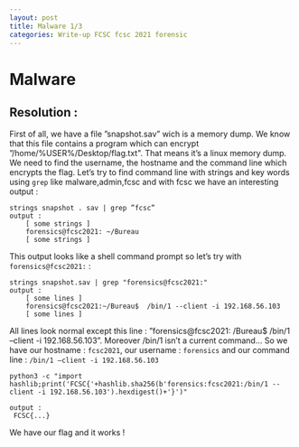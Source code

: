 ```yaml
---
layout: post
title: Malware 1/3
categories: Write-up FCSC fcsc 2021 forensic
---
```

# Malware

## Resolution :
First of all, we have a file ”snapshot.sav” wich is a memory dump. We know that this file contains a program which can encrypt ”/home/%USER%/Desktop/flag.txt". That means it’s a linux memory dump. We need to find the username, the hostname and the command line which encrypts the flag. Let’s try to find command line with strings and key words using `grep` like malware,admin,fcsc and with fcsc we have an interesting output :
```
strings snapshot . sav | grep ”fcsc”
output :
    [ some strings ]
    forensics@fcsc2021: ~/Bureau
    [ some strings ]
```
This output looks like a shell command prompt so let’s try with `forensics@fcsc2021:` :
```
strings snapshot.sav | grep "forensics@fcsc2021:"
output :
    [ some lines ]
    forensics@fcsc2021:~/Bureau$  /bin/1 --client -i 192.168.56.103
    [ some lines ]
```
All lines look normal except this line : ”forensics@fcsc2021: /Bureau$ /bin/1 –client -i 192.168.56.103”.
Moreover /bin/1 isn’t a current command...
So we have our hostname : `fcsc2021`, our username : `forensics` and our command line : `/bin/1 –client -i 192.168.56.103`
```
python3 -c "import hashlib;print('FCSC{'+hashlib.sha256(b'forensics:fcsc2021:/bin/1 --client -i 192.168.56.103').hexdigest()+'}')"

output :
 FCSC{...}
```
We have our flag and it works !